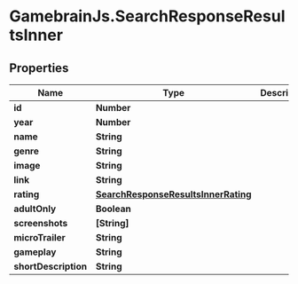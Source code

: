 # GamebrainJs.SearchResponseResultsInner

## Properties

Name | Type | Description | Notes
------------ | ------------- | ------------- | -------------
**id** | **Number** |  | [optional] 
**year** | **Number** |  | [optional] 
**name** | **String** |  | [optional] 
**genre** | **String** |  | [optional] 
**image** | **String** |  | [optional] 
**link** | **String** |  | [optional] 
**rating** | [**SearchResponseResultsInnerRating**](SearchResponseResultsInnerRating.md) |  | [optional] 
**adultOnly** | **Boolean** |  | [optional] 
**screenshots** | **[String]** |  | [optional] 
**microTrailer** | **String** |  | [optional] 
**gameplay** | **String** |  | [optional] 
**shortDescription** | **String** |  | [optional] 


